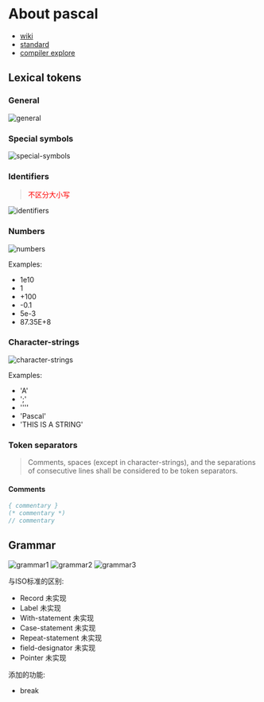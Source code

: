# About pascal

- [wiki](https://en.wikipedia.org/wiki/Pascal_(programming_language))
- [standard](https://web.archive.org/web/20160127044422/http://pascal-central.com/docs/iso7185.pdf)
- [compiler explore](https://godbolt.org/)

## Lexical tokens

### General

![general](image/general.png)

### Special symbols

![special-symbols](image/special-symbols.png)

### Identifiers

> <font color=red>不区分大小写</font>

![identifiers](image/identifiers.png)

### Numbers

![numbers](image/numbers.png)

Examples:

- 1e10
- 1
- +100
- -0.1
- 5e-3
- 87.35E+8

### Character-strings

![character-strings](image/character-strings.png)

Examples:

- 'A'
- ';'
- ''''
- 'Pascal'
- 'THIS IS A STRING'

### Token separators

> Comments, spaces (except in character-strings), and the separations of consecutive lines shall be
considered to be token separators.

#### Comments

``` pascal
{ commentary }
(* commentary *)
// commentary
```

## Grammar

![grammar1](image/grammar1.png)
![grammar2](image/grammar2.png)
![grammar3](image/grammar3.png)

与ISO标准的区别:

- Record 未实现
- Label 未实现
- With-statement 未实现
- Case-statement 未实现
- Repeat-statement 未实现
- field-designator 未实现
- Pointer 未实现


添加的功能:

- break
